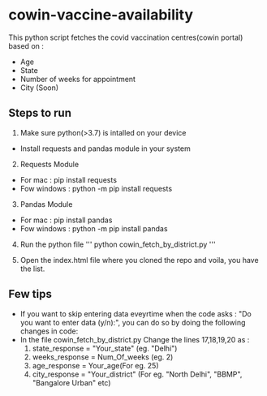 # cowin-vaccine-availability

This python script fetches the covid vaccination centres(cowin portal) based on :
 - Age
 - State
 - Number of weeks for appointment
 - City (Soon)

## Steps to run

1. Make sure python(>3.7) is intalled on your device

 - Install requests and pandas module in your system

2. Requests Module
 - For mac : pip install requests
 - Fow windows : python -m pip install requests

3. Pandas Module
 - For mac : pip install pandas
 - Fow windows : python -m pip install pandas

4. Run the python file
 '''
 python cowin_fetch_by_district.py
 '''

5. Open the index.html file where you cloned the repo and voila, you have the list.

## Few tips 

 - If you want to skip entering data eveyrtime when the code asks : 
 "Do you want to enter data (y/n):", you can do so by doing the following changes in code:
 - In the file cowin_fetch_by_district.py
    Change the lines 17,18,19,20 as :
    1. state_response = "Your_state" (eg. "Delhi")
    1. weeks_response = Num_Of_weeks (eg. 2)
    1. age_response = Your_age(For eg. 25)
    1. city_response = "Your_district" (For eg. "North Delhi", "BBMP", "Bangalore Urban" etc)
